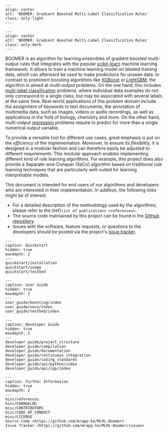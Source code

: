```{image} _static/logo_light.svg
---
align: center
alt: 'BOOMER: Gradient Boosted Multi-Label Classification Rules'
class: only-light
---
```

```{image} _static/logo_dark.svg
---
align: center
alt: 'BOOMER: Gradient Boosted Multi-Label Classification Rules'
class: only-dark
---
```

BOOMER is an algorithm for learning ensembles of gradient boosted multi-output rules that integrates with the popular [scikit-learn](https://scikit-learn.org) machine learning framework. It allows to train a machine learning model on labeled training data, which can afterward be used to make predictions for unseen data. In contrast to prominent boosting algorithms like [XGBoost](https://xgboost.readthedocs.io/en/latest/) or [LightGBM](https://lightgbm.readthedocs.io/en/latest/), the algorithm is aimed at multi-output problems. On the one hand, this includes [multi-label classification](https://en.wikipedia.org/wiki/Multi-label_classification) problems, where individual data examples do not only correspond to a single class, but may be associated with several labels at the same time. Real-world applications of this problem domain include the assignment of keywords to text documents, the annotation of multimedia data, such as images, videos or audio recordings, as well as applications in the field of biology, chemistry and more. On the other hand, multi-output [regression](https://en.wikipedia.org/wiki/Regression_analysis) problems require to predict for more than a single numerical output variable.

To provide a versatile tool for different use cases, great emphasis is put on the *efficiency* of the implementation. Moreover, to ensure its *flexibility*, it is designed in a modular fashion and can therefore easily be adjusted to different requirements. This modular approach enables implementing different kind of rule learning algorithms. For example, this project does also provide a Separate-and-Conquer (SeCo) algorithm based on traditional rule learning techniques that are particularly well-suited for learning interpretable models.

This document is intended for end users of our algorithms and developers who are interested in their implementation. In addition, the following links might be of interest:

- For a detailed description of the methodology used by the algorithms, please refer to the {ref}`list of publications <references>`.
- The source code maintained by this project can be found in the [GitHub repository](https://github.com/mrapp-ke/MLRL-Boomer).
- Issues with the software, feature requests, or questions to the developers should be posted via the project's [issue tracker](https://github.com/mrapp-ke/MLRL-Boomer/issues).

```{toctree}
---
caption: Quickstart
hidden: true
maxdepth: 2
---
quickstart/installation
quickstart/usage
quickstart/testbed
```

```{toctree}
---
caption: User Guide
hidden: true
maxdepth: 2
---
user_guide/boosting/index
user_guide/seco/index
user_guide/testbed/index
```

```{toctree}
---
caption: Developer Guide
hidden: true
maxdepth: 2
---
developer_guide/project_structure
developer_guide/compilation
developer_guide/documentation
developer_guide/continuous_integration
developer_guide/coding_standards
developer_guide/api/python/index
developer_guide/api/cpp/index
```

```{toctree}
---
caption: Further Information
hidden: true
maxdepth: 2
---
misc/references
misc/CHANGELOG
misc/CONTRIBUTORS
misc/CODE_OF_CONDUCT
misc/LICENSE
Source Code <https://github.com/mrapp-ke/MLRL-Boomer>
Issue Tracker <https://github.com/mrapp-ke/MLRL-Boomer/issues>
```
